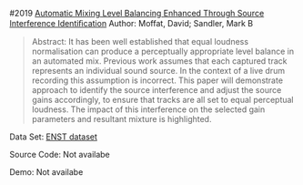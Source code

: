 #2019 [Automatic Mixing Level Balancing Enhanced Through Source Interference Identiﬁcation](http://www.aes.org/e-lib/browse.cfm?elib=20355)
Author: Moffat, David; Sandler, Mark B
>Abstract: It has been well established that equal loudness normalisation can produce a perceptually appropriate level balance in an automated mix. Previous work assumes that each captured track represents an individual sound source. In the context of a live drum recording this assumption is incorrect. This paper will demonstrate approach to identify the source interference and adjust the source gains accordingly, to ensure that tracks are all set to equal perceptual loudness. The impact of this interference on the selected gain parameters and resultant mixture is highlighted.

Data Set: [ENST dataset](http://www.tsi.telecom-paristech.fr/aao/en/2010/02/19/enst-drums-an-extensive-audio-visual-database-for-drum-sigls-processing/)

Source Code: Not availabe

Demo: Not availabe

